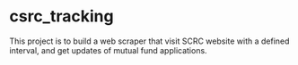 # csrc_tracking

This project is to build a web scraper that visit SCRC website with a defined interval, and get updates of mutual fund applications.
